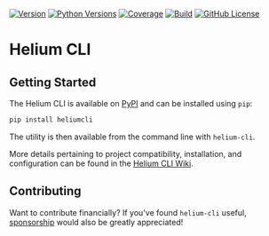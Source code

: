 [![Version](https://img.shields.io/pypi/v/heliumcli)](https://pypi.org/project/heliumcli)
[![Python Versions](https://img.shields.io/pypi/pyversions/heliumcli.svg)](https://pypi.org/project/heliumcli)
[![Coverage](https://img.shields.io/codecov/c/github/HeliumEdu/heliumcli)](https://codecov.io/gh/HeliumEdu/heliumcli)
[![Build](https://img.shields.io/github/actions/workflow/status/HeliumEdu/heliumcli/build.yml)](https://github.com/HeliumEdu/heliumcli/actions/workflows/build.yml)
[![GitHub License](https://img.shields.io/github/license/HeliumEdu/heliumcli)](https://github.com/HeliumEdu/heliumcli/blob/main/LICENSE)

# Helium CLI

## Getting Started

The Helium CLI is available on [PyPI](https://pypi.org/project/heliumcli/) and can be installed using `pip`:

```sh
pip install heliumcli
```

The utility is then available from the command line with `helium-cli`.

More details pertaining to project compatibility, installation, and configuration can be found in the [Helium CLI Wiki](https://github.com/HeliumEdu/heliumcli/wiki).

## Contributing

Want to contribute financially? If you've found `helium-cli` useful, [sponsorship](https://github.com/sponsors/alexdlaird) would
also be greatly appreciated!
